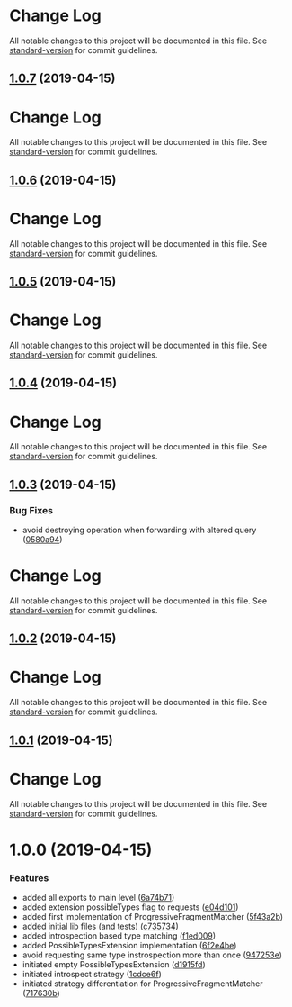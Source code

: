 # Change Log

All notable changes to this project will be documented in this file. See [standard-version](https://github.com/conventional-changelog/standard-version) for commit guidelines.

## [1.0.7](https://github.com/lucasconstantino/apollo-progressive-fragment-matcher/compare/v1.0.6...v1.0.7) (2019-04-15)



# Change Log

All notable changes to this project will be documented in this file. See [standard-version](https://github.com/conventional-changelog/standard-version) for commit guidelines.

## [1.0.6](https://github.com/lucasconstantino/apollo-progressive-fragment-matcher/compare/v1.0.5...v1.0.6) (2019-04-15)



# Change Log

All notable changes to this project will be documented in this file. See [standard-version](https://github.com/conventional-changelog/standard-version) for commit guidelines.

## [1.0.5](https://github.com/lucasconstantino/apollo-progressive-fragment-matcher/compare/v1.0.4...v1.0.5) (2019-04-15)



# Change Log

All notable changes to this project will be documented in this file. See [standard-version](https://github.com/conventional-changelog/standard-version) for commit guidelines.

## [1.0.4](https://github.com/lucasconstantino/apollo-progressive-fragment-matcher/compare/v1.0.3...v1.0.4) (2019-04-15)



# Change Log

All notable changes to this project will be documented in this file. See [standard-version](https://github.com/conventional-changelog/standard-version) for commit guidelines.

## [1.0.3](https://github.com/lucasconstantino/apollo-progressive-fragment-matcher/compare/v1.0.2...v1.0.3) (2019-04-15)


### Bug Fixes

* avoid destroying operation when forwarding with altered query ([0580a94](https://github.com/lucasconstantino/apollo-progressive-fragment-matcher/commit/0580a94))



# Change Log

All notable changes to this project will be documented in this file. See [standard-version](https://github.com/conventional-changelog/standard-version) for commit guidelines.

## [1.0.2](https://github.com/lucasconstantino/apollo-progressive-fragment-matcher/compare/v1.0.1...v1.0.2) (2019-04-15)



# Change Log

All notable changes to this project will be documented in this file. See [standard-version](https://github.com/conventional-changelog/standard-version) for commit guidelines.

## [1.0.1](https://github.com/lucasconstantino/apollo-progressive-fragment-matcher/compare/v1.0.0...v1.0.1) (2019-04-15)



# Change Log

All notable changes to this project will be documented in this file. See [standard-version](https://github.com/conventional-changelog/standard-version) for commit guidelines.

# 1.0.0 (2019-04-15)


### Features

* added all exports to main level ([6a74b71](https://github.com/lucasconstantino/apollo-progressive-fragment-matcher/commit/6a74b71))
* added extension possibleTypes flag to requests ([e04d101](https://github.com/lucasconstantino/apollo-progressive-fragment-matcher/commit/e04d101))
* added first implementation of ProgressiveFragmentMatcher ([5f43a2b](https://github.com/lucasconstantino/apollo-progressive-fragment-matcher/commit/5f43a2b))
* added initial lib files (and tests) ([c735734](https://github.com/lucasconstantino/apollo-progressive-fragment-matcher/commit/c735734))
* added introspection based type matching ([f1ed009](https://github.com/lucasconstantino/apollo-progressive-fragment-matcher/commit/f1ed009))
* added PossibleTypesExtension implementation ([6f2e4be](https://github.com/lucasconstantino/apollo-progressive-fragment-matcher/commit/6f2e4be))
* avoid requesting same type instrospection more than once ([947253e](https://github.com/lucasconstantino/apollo-progressive-fragment-matcher/commit/947253e))
* initiated empty PossibleTypesExtension ([d1915fd](https://github.com/lucasconstantino/apollo-progressive-fragment-matcher/commit/d1915fd))
* initiated introspect strategy ([1cdce6f](https://github.com/lucasconstantino/apollo-progressive-fragment-matcher/commit/1cdce6f))
* initiated strategy differentiation for ProgressiveFragmentMatcher ([717630b](https://github.com/lucasconstantino/apollo-progressive-fragment-matcher/commit/717630b))
